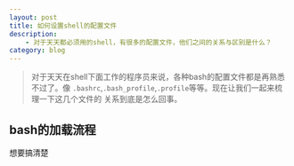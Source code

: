 ```yaml
---
layout: post
title: 如何设置shell的配置文件
description:
    - 对于天天都必须用的shell，有很多的配置文件，他们之间的关系与区别是什么？
category: blog
---
```


> 对于天天在shell下面工作的程序员来说，各种bash的配置文件都是再熟悉不过了。像
> `.bashrc`,`.bash_profile`,`.profile`等等。现在让我们一起来梳理一下这几个文件的
> 关系到底是怎么回事。

## bash的加载流程
想要搞清楚

